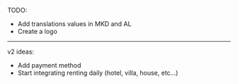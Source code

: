 TODO:

- Add translations values in MKD and AL
- Create a logo

---

v2 ideas:

- Add payment method
- Start integrating renting daily (hotel, villa, house, etc...)
